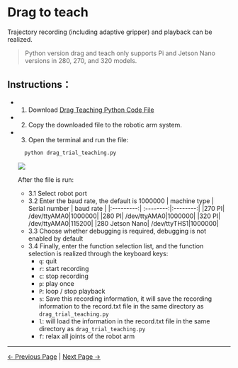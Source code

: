 # Drag to teach

Trajectory recording (including adaptive gripper) and playback can be realized.

> Python version drag and teach only supports Pi and Jetson Nano versions in 280, 270, and 320 models.

## Instructions：

- 1. Download [Drag Teaching Python Code File](https://github.com/elephantrobotics/pymycobot/blob/main/demo/drag_trial_teaching.py)
- 2. Copy the downloaded file to the robotic arm system.
- 3. Open the terminal and run the file:
  ```bash
    python drag_trial_teaching.py
  ```
    <img src="../../resources/10-ApplicationBasePython/drag.png" style="zoom:100%;" />
  
  After the file is run:
   - 3.1 Select robot port
   - 3.2 Enter the baud rate, the default is 1000000
        | machine type | Serial number | baud rate |
        |:---------:| :--------:|:--------:|
        |270 PI|  /dev/ttyAMA0|1000000|
        |280 PI|  /dev/ttyAMA0|1000000|
        |320 PI|  /dev/ttyAMA0|115200|
        |280 Jetson Nano|  /dev/ttyTHS1|1000000|
  - 3.3 Choose whether debugging is required, debugging is not enabled by default
  - 3.4 Finally, enter the function selection list, and the function selection is realized through the keyboard keys:
    - `q`: quit
    - `r`: start recording
    - `c`: stop recording
    - `p`: play once
    - `P`: loop / stop playback
    - `s`: Save this recording information, it will save the recording information to the record.txt file in the same directory as `drag_trial_teaching.py`
    - `l`: will load the information in the record.txt file in the same directory as `drag_trial_teaching.py`
    - `f`: relax all joints of the robot arm

---

[← Previous Page](3_TCPIP.md) | [Next Page →](5_Handle_control.md)